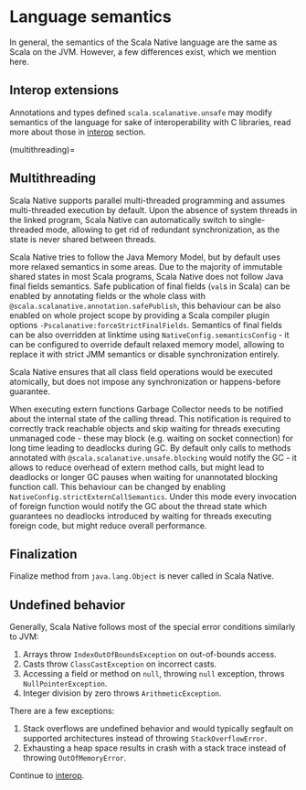 # Language semantics

In general, the semantics of the Scala Native language are the same as
Scala on the JVM. However, a few differences exist, which we mention
here.

## Interop extensions

Annotations and types defined `scala.scalanative.unsafe` may modify
semantics of the language for sake of interoperability with C libraries,
read more about those in [interop](./interop.md)
section.

(multithreading)=
## Multithreading

Scala Native supports parallel multi-threaded programming and assumes
multi-threaded execution by default. Upon the absence of system threads
in the linked program, Scala Native can automatically switch to
single-threaded mode, allowing to get rid of redundant synchronization,
as the state is never shared between threads.

Scala Native tries to follow the Java Memory Model, but by default uses
more relaxed semantics in some areas. Due to the majority of immutable
shared states in most Scala programs, Scala Native does not follow Java
final fields semantics. Safe publication of final fields (`val`s in
Scala) can be enabled by annotating fields or the whole class with
`@scala.scalanative.annotation.safePublish`, this
behaviour can be also enabled on whole project scope by providing a
Scala compiler plugin options
`-Pscalanative:forceStrictFinalFields`. Semantics of final
fields can be also overridden at linktime using
`NativeConfig.semanticsConfig` - it can be configured to
override default relaxed memory model, allowing to replace it with
strict JMM semantics or disable synchronization entirely.

Scala Native ensures that all class field operations would be executed
atomically, but does not impose any synchronization or happens-before
guarantee.

 When executing extern functions Garbage Collector needs to be notified about the internal state of the calling thread. This notification is required to correctly track reachable objects and skip waiting for threads executing unmanaged code - these may block (e.g. waiting on socket connection) for long time leading to deadlocks during GC.
 By default only calls to methods annotated with `@scala.scalanative.unsafe.blocking` would notify the GC - it allows to reduce overhead of extern method calls, but might lead to deadlocks or longer GC pauses when waiting for unannotated blocking function call.
 This behaviour can be changed by enabling `NativeConfig.strictExternCallSemantics`. Under this mode every invocation of foreign function would notify the GC about the thread state which guarantees no deadlocks introduced by waiting for threads executing foreign code, but might reduce overall performance.


## Finalization

Finalize method from `java.lang.Object` is never called in Scala Native.

## Undefined behavior

Generally, Scala Native follows most of the special error conditions
similarly to JVM:

1.  Arrays throw `IndexOutOfBoundsException` on out-of-bounds access.
2.  Casts throw `ClassCastException` on incorrect casts.
3.  Accessing a field or method on `null`, throwing `null` exception,
    throws `NullPointerException`.
4.  Integer division by zero throws `ArithmeticException`.

There are a few exceptions:

1.  Stack overflows are undefined behavior and would typically segfault
    on supported architectures instead of throwing `StackOverflowError`.
2.  Exhausting a heap space results in crash with a stack trace instead
    of throwing `OutOfMemoryError`.

Continue to [interop](./interop.md).
